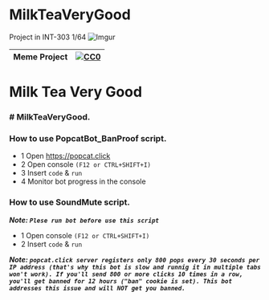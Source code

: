 # MilkTeaVeryGood
Project in INT-303 1/64
![Imgur](https://upload.wikimedia.org/wikipedia/commons/thumb/a/a2/Bubble_Tea.png/220px-Bubble_Tea.png)

|Meme Project|[![CC0](https://licensebuttons.net/p/zero/1.0/88x31.png)](https://creativecommons.org/publicdomain/zero/1.0/)|
|----|----|
# Milk Tea Very Good

### # MilkTeaVeryGood. </n>

### How to use PopcatBot_BanProof script. </n>
* 1 Open https://popcat.click
* 2 Open console `(F12 or CTRL+SHIFT+I)` </n>
* 3 Insert `code` & `run` </n>
* 4 Monitor bot progress in the console </n>

### How to use SoundMute script. </n>
***Note: `Plese run bot before use this script`***
* 1 Open console `(F12 or CTRL+SHIFT+I)` </n>
* 2 Insert `code` & `run` </n>

***Note: `popcat.click server registers only 800 pops every 30 seconds per IP address (that's why this bot is slow and runnig it in multiple tabs won't work).
If you'll send 800 or more clicks 10 times in a row, you'll get banned for 12 hours ("ban" cookie is set).
This bot addresses this issue and will NOT get you banned.`***

